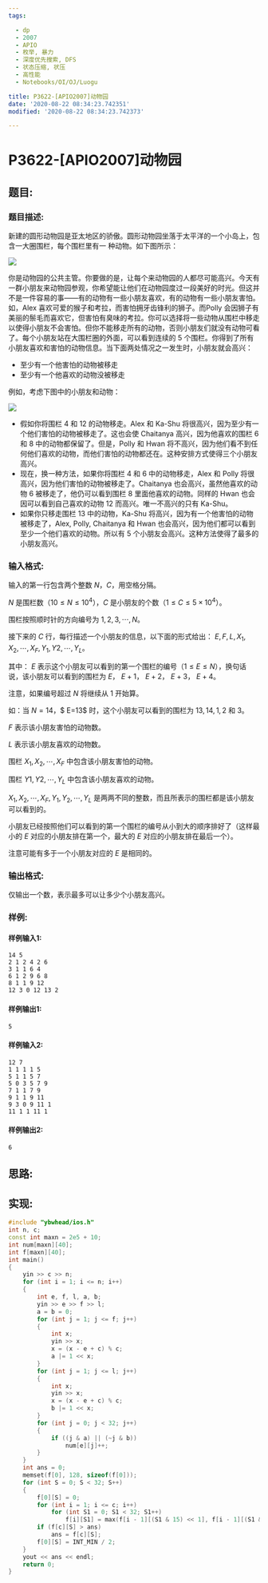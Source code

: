 ```yaml
---
tags: 

  - dp
  - 2007
  - APIO
  - 枚举, 暴力
  - 深度优先搜索, DFS
  - 状态压缩, 状压
  - 高性能
  - Notebooks/OI/OJ/Luogu

title: P3622-[APIO2007]动物园
date: '2020-08-22 08:34:23.742351'
modified: '2020-08-22 08:34:23.742373'

---
```


# P3622-[APIO2007]动物园

## 题目:

### 题目描述:
新建的圆形动物园是亚太地区的骄傲。圆形动物园坐落于太平洋的一个小岛上，包含一大圈围栏，每个围栏里有一
种动物。如下图所示：

![](https://cdn.luogu.com.cn/upload/image_hosting/8pr43p86.png)

你是动物园的公共主管。你要做的是，让每个来动物园的人都尽可能高兴。今天有一群小朋友来动物园参观，你希望能让他们在动物园度过一段美好的时光。但这并不是一件容易的事——有的动物有一些小朋友喜欢，有的动物有一些小朋友害怕。如，Alex 喜欢可爱的猴子和考拉，而害怕拥牙齿锋利的狮子。而Polly 会因狮子有美丽的鬃毛而喜欢它，但害怕有臭味的考拉。你可以选择将一些动物从围栏中移走以使得小朋友不会害怕。但你不能移走所有的动物，否则小朋友们就没有动物可看了。每个小朋友站在大围栏圈的外面，可以看到连续的 $5$ 个围栏。你得到了所有小朋友喜欢和害怕的动物信息。当下面两处情况之一发生时，小朋友就会高兴：

- 至少有一个他害怕的动物被移走
- 至少有一个他喜欢的动物没被移走

例如，考虑下图中的小朋友和动物：

![](https://cdn.luogu.com.cn/upload/image_hosting/n69iqfv6.png)

- 假如你将围栏 $4$ 和 $12$ 的动物移走。Alex 和 Ka-Shu 将很高兴，因为至少有一个他们害怕的动物被移走了。这也会使 Chaitanya 高兴，因为他喜欢的围栏  $6$ 和 $8$ 中的动物都保留了。但是，Polly 和 Hwan 将不高兴，因为他们看不到任何他们喜欢的动物，而他们害怕的动物都还在。这种安排方式使得三个小朋友高兴。
- 现在，换一种方法，如果你将围栏 $4$ 和 $6$ 中的动物移走，Alex 和 Polly 将很高兴，因为他们害怕的动物被移走了。Chaitanya 也会高兴，虽然他喜欢的动物 $6$ 被移走了，他仍可以看到围栏 $8$ 里面他喜欢的动物。同样的 Hwan 也会因可以看到自己喜欢的动物 $12$ 而高兴。唯一不高兴的只有 Ka-Shu。
- 如果你只移走围栏 $13$ 中的动物，Ka-Shu 将高兴，因为有一个他害怕的动物被移走了，Alex, Polly, Chaitanya 和 Hwan 也会高兴，因为他们都可以看到至少一个他们喜欢的动物。所以有 $5$ 个小朋友会高兴。这种方法使得了最多的小朋友高兴。

### 输入格式:

输入的第一行包含两个整数 $N$，$C$，用空格分隔。

$N$ 是围栏数（$10 \le N \le 10^4$），$C$ 是小朋友的个数（$1 \le C \le 5\times 10^4$）。

围栏按照顺时针的方向编号为 $1, 2, 3, \cdots, N$。

接下来的 $C$ 行，每行描述一个小朋友的信息，以下面的形式给出： $E, F, L , X_1, X_2 , \cdots , X_F , Y_1 , Y2 , \cdots , Y_L$。 

其中： $E$ 表示这个小朋友可以看到的第一个围栏的编号（$1 \le E \le N$），换句话说，该小朋友可以看到的围栏为 $E$， $E+1$， $E+2$， $E+3$， $E+4$。

注意，如果编号超过 $N$ 将继续从 $1$ 开始算。

如：当 $N=14$，$ E=13$ 时，这个小朋友可以看到的围栏为 $13, 14, 1, 2$ 和 $3$。

$F$ 表示该小朋友害怕的动物数。

$L$ 表示该小朋友喜欢的动物数。

围栏 $X_1, X_2, \cdots, X_F$ 中包含该小朋友害怕的动物。

围栏 $Y1, Y2, \cdots, Y_L$ 中包含该小朋友喜欢的动物。 

$X_1, X_2, \cdots, X_F, Y_1, Y_2, \cdots, Y_L$ 是两两不同的整数，而且所表示的围栏都是该小朋友可以看到的。

小朋友已经按照他们可以看到的第一个围栏的编号从小到大的顺序排好了（这样最小的 $E$ 对应的小朋友排在第一个，最大的 $E$ 对应的小朋友排在最后一个）。

注意可能有多于一个小朋友对应的 $E$ 是相同的。

### 输出格式:

仅输出一个数，表示最多可以让多少个小朋友高兴。

### 样例:

#### 样例输入1:

``` 
14 5 
2 1 2 4 2 6 
3 1 1 6 4 
6 1 2 9 6 8
8 1 1 9 12 
12 3 0 12 13 2 
```

#### 样例输出1:

``` 
5
```

#### 样例输入2:

``` 
12 7 
1 1 1 1 5 
5 1 1 5 7 
5 0 3 5 7 9 
7 1 1 7 9 
9 1 1 9 11 
9 3 0 9 11 1
11 1 1 11 1
```

#### 样例输出2:

``` 
6
```

## 思路:

## 实现:

``` cpp
#include "ybwhead/ios.h"
int n, c;
const int maxn = 2e5 + 10;
int num[maxn][40];
int f[maxn][40];
int main()
{
    yin >> c >> n;
    for (int i = 1; i <= n; i++)
    {
        int e, f, l, a, b;
        yin >> e >> f >> l;
        a = b = 0;
        for (int j = 1; j <= f; j++)
        {
            int x;
            yin >> x;
            x = (x - e + c) % c;
            a |= 1 << x;
        }
        for (int j = 1; j <= l; j++)
        {
            int x;
            yin >> x;
            x = (x - e + c) % c;
            b |= 1 << x;
        }
        for (int j = 0; j < 32; j++)
        {
            if ((j & a) || (~j & b))
                num[e][j]++;
        }
    }
    int ans = 0;
    memset(f[0], 128, sizeof(f[0]));
    for (int S = 0; S < 32; S++)
    {
        f[0][S] = 0;
        for (int i = 1; i <= c; i++)
            for (int S1 = 0; S1 < 32; S1++)
                f[i][S1] = max(f[i - 1][(S1 & 15) << 1], f[i - 1][(S1 & 15) << 1 | 1]) + num[i][S1];
        if (f[c][S] > ans)
            ans = f[c][S];
        f[0][S] = INT_MIN / 2;
    }
    yout << ans << endl;
    return 0;
}
```
